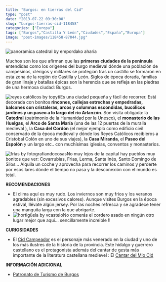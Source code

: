 ```yaml
---
title: "Burgos: en tierras del Cid"
type: "post"
date: "2013-07-22 09:30:00"
slug: "burgos-tierras-cid-118458"
categories: ["Europa"]
tags: ["Burgos","Castilla Y León","Ciudades","España","Europa"]
image: "post-images/118458-87044.jpg"
---
```


 ![panoramica catedral by empordako aharia](post-images/118458-87044.jpg "panoramica catedral by empordako aharia")

 Muchos son los que afirman que las **primeras ciudades de la península** entendidas como los origenes del burgo medieval dónde una población de campesinos, clérigos y militares se protegian tras un castillo se formaron en esta zona de la región de Castilla y León. Siglos de época dorada, familias de gran linaje y batallas épicas son la herencia que se refleja en las piedras de una hermosa ciudad: Burgos.

 ![reyes católicos by topyti](post-images/118458-87048.jpg "reyes católicos by topyti")Es una ciudad pequeña y fácil de recorrer. Está decorada con bonitos **rincones, callejas estrechas y empedradas, balcones con cristaleras, arcos y columnas escondidas, bucólicos jardines y un paseo a lo largo del rio Arlanzón**. Son visita obligada: la **Catedral** (patrimonio de la Humanidad por la Unesco), el **monasterio de las Huelgas**, el **Arco de Santa María** (una de las 12 puertas de la muralla medieval ), la **Casa del Cordón** (el mejor ejemplo como edificio civil conservado de la época medieval y dónde los Reyes Católicos recibieros a Cristobal Colón en uno de sus viajes), la **Casa Miranda**, el **Paseo del Espolón** y un largo etc.. con muchísimas iglesias, conventos y monasterios.

 ![frías by fotografiandocosas](post-images/118458-87045.jpg "frías by fotografiandocosas")No muy lejos de la capital hay pueblos muy bonitos que ver: Covarrubias, Frias, Lerma, Santa Inés, Santo Domingo de Silos... Alquila un coche y aprovecha para recorrer los caminos y perderte por esos lares dónde el tiempo no pasa y la desconexión con el mundo es total.

 **RECOMENDACIONES**

- El clima aquí es muy rudo. Los inviernos son muy fríos y los veranos agradables (sin excesivos calores). Aunque visites Burgos en la época estival, llévate algún jersey. Por las noches refresca y se agradece tener una manguita larga con la que abrigarte.
- ![hortigüela by vcastelo](post-images/118458-87046.jpg "hortigüela by vcastelo")No comerás el cordero asado en ningún otro lugar mejor que aquí... sencillamente increible !!

 **CURIOSIDADES**

- El [Cid Campeador](http://es.wikipedia.org/wiki/Cid_campeador) es el personaje más venerado en la ciudad y uno de los más ilustres de la historia de la provincia. Este hidalgo y guerrero castellano es el protagonista además del cantar de gesta más importante de la literatura castellana medievel : El [Cantar del Mio Cid](http://es.wikipedia.org/wiki/Cantar_de_Mio_Cid)

 **INFORMACIÓN ADICIONAL**

- [Patronato de Turismo de Burgos](http://www.turismoburgos.org/)